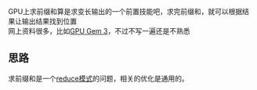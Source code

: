 GPU上求前缀和算是求变长输出的一个前置技能吧，求完前缀和，就可以根据结果让输出结果找到位置  
网上资料很多，比如[GPU Gem 3](https://developer.nvidia.com/gpugems/gpugems3/part-vi-gpu-computing/chapter-39-parallel-prefix-sum-scan-cuda)，不过不写一遍还是不熟悉  

## 思路
求前缀和是一个[reduce模式](/page.html?path=CUDA/reduce模式)的问题，相关的优化是通用的。  